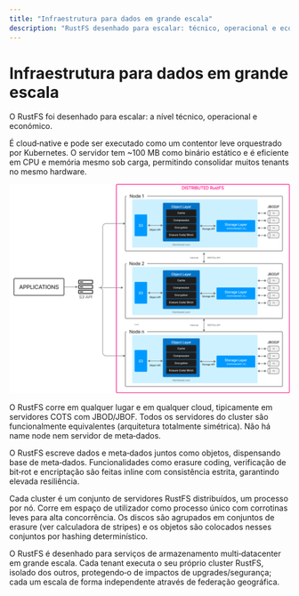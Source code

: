 ```yaml
---
title: "Infraestrutura para dados em grande escala"
description: "RustFS desenhado para escalar: técnico, operacional e económico"
---
```


# Infraestrutura para dados em grande escala

O RustFS foi desenhado para escalar: a nível técnico, operacional e económico.

É cloud‑native e pode ser executado como um contentor leve orquestrado por Kubernetes. O servidor tem ~100 MB como binário estático e é eficiente em CPU e memória mesmo sob carga, permitindo consolidar muitos tenants no mesmo hardware.

![Arquitetura do RustFS](./images/s2-1.png)

O RustFS corre em qualquer lugar e em qualquer cloud, tipicamente em servidores COTS com JBOD/JBOF. Todos os servidores do cluster são funcionalmente equivalentes (arquitetura totalmente simétrica). Não há name node nem servidor de meta‑dados.

O RustFS escreve dados e meta‑dados juntos como objetos, dispensando base de meta‑dados. Funcionalidades como erasure coding, verificação de bit‑rot e encriptação são feitas inline com consistência estrita, garantindo elevada resiliência.

Cada cluster é um conjunto de servidores RustFS distribuídos, um processo por nó. Corre em espaço de utilizador como processo único com corrotinas leves para alta concorrência. Os discos são agrupados em conjuntos de erasure (ver calculadora de stripes) e os objetos são colocados nesses conjuntos por hashing determinístico.

O RustFS é desenhado para serviços de armazenamento multi‑datacenter em grande escala. Cada tenant executa o seu próprio cluster RustFS, isolado dos outros, protegendo‑o de impactos de upgrades/segurança; cada um escala de forma independente através de federação geográfica.
